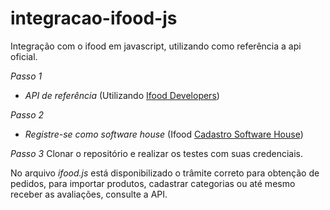 # integracao-ifood-js
Integração com o ifood em javascript, utilizando como referência a api oficial.

*Passo 1*
- *API de referência* (Utilizando [Ifood Developers](https://developer.ifood.com.br/reference#autentica%C3%A7%C3%A3o2))

*Passo 2*
- *Registre-se como software house* (Ifood [Cadastro Software House](https://developer.ifood.com.br/page/cadastro-sh))

*Passo 3*
Clonar o repositório e realizar os testes com suas credenciais.

No arquivo *ifood.js* está disponibilizado o trâmite correto para obtenção de pedidos, para importar produtos, cadastrar categorias ou até mesmo receber as avaliações, consulte a API.

